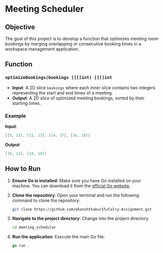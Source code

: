 # Meeting Scheduler

## Objective

The goal of this project is to develop a function that optimizes meeting room bookings by merging overlapping or consecutive booking times in a workspace management application.

## Function

### `optimizeBookings(bookings [][]int) [][]int`

- **Input**: A 2D slice `bookings` where each inner slice contains two integers representing the start and end times of a meeting.
- **Output**: A 2D slice of optimized meeting bookings, sorted by their starting times.

### Example

**Input**:
```go
[[9, 12], [11, 13], [14, 17], [16, 18]]
```

**Output**:
```go
[[9, 13], [14, 18]]
```

## How to Run

1. **Ensure Go is installed**: Make sure you have Go installed on your machine. You can download it from the [official Go website](https://golang.org/dl/).

2. **Clone the repository**: Open your terminal and run the following command to clone the repository:
   ```bash
   git clone https://github.com/ekanshthakur15/Calry-Assignment.git
   ```
3. **Navigate to the project directory**: Change into the project directory
   ```bash
   cd meeting_schedular
   ```
5. **Run the application**: Execute the main Go file:
   ```go
   go run .
```
